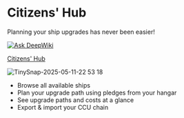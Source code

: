# Citizens' Hub

Planning your ship upgrades has never been easier!

[![Ask DeepWiki](https://deepwiki.com/badge.svg)](https://deepwiki.com/EduarteXD/citizenshub)

[Citizens' Hub](https://citizenshub.app/ccu-planner)

![TinySnap-2025-05-11-22 53 18](https://github.com/user-attachments/assets/01c2322d-c0eb-4bec-94ef-7aa302c99e42)

- Browse all available ships
- Plan your upgrade path using pledges from your hangar
- See upgrade paths and costs at a glance
- Export & import your CCU chain
